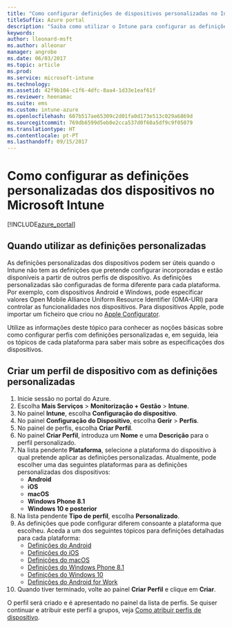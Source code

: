 ```yaml
---
title: "Como configurar definições de dispositivos personalizadas no Intune"
titleSuffix: Azure portal
description: "Saiba como utilizar o Intune para configurar as definições personalizadas nos dispositivos que gere.\""
keywords: 
author: lleonard-msft
ms.author: alleonar
manager: angrobe
ms.date: 06/03/2017
ms.topic: article
ms.prod: 
ms.service: microsoft-intune
ms.technology: 
ms.assetid: 42f9b104-c1f6-4dfc-8aa4-1d33e1eaf61f
ms.reviewer: heenamac
ms.suite: ems
ms.custom: intune-azure
ms.openlocfilehash: 607b517ae65309c2d01fa0d173e513c029a6869d
ms.sourcegitcommit: 769db6599d5eb0e2cca537d0f60a5df9c9f05079
ms.translationtype: HT
ms.contentlocale: pt-PT
ms.lasthandoff: 09/15/2017
---
```

# <a name="how-to-configure-custom-device-settings-in-microsoft-intune"></a>Como configurar as definições personalizadas dos dispositivos no Microsoft Intune

[!INCLUDE[azure_portal](./includes/azure_portal.md)]

## <a name="when-to-use-custom-settings"></a>Quando utilizar as definições personalizadas

As definições personalizadas dos dispositivos podem ser úteis quando o Intune não tem as definições que pretende configurar incorporadas e estão disponíveis a partir de outros perfis de dispositivo.
As definições personalizadas são configuradas de forma diferente para cada plataforma. Por exemplo, com dispositivos Android e Windows, pode especificar valores Open Mobile Alliance Uniform Resource Identifier (OMA-URI) para controlar as funcionalidades nos dispositivos. Para dispositivos Apple, pode importar um ficheiro que criou no [Apple Configurator](https://itunes.apple.com/us/app/apple-configurator-2/id1037126344?mt=12).

Utilize as informações deste tópico para conhecer as noções básicas sobre como configurar perfis com definições personalizadas e, em seguida, leia os tópicos de cada plataforma para saber mais sobre as especificações dos dispositivos.

## <a name="create-a-device-profile-containing-custom-settings"></a>Criar um perfil de dispositivo com as definições personalizadas

1. Inicie sessão no portal do Azure.
2. Escolha **Mais Serviços** > **Monitorização + Gestão** > **Intune**.
3. No painel **Intune**, escolha **Configuração do dispositivo**.
2. No painel **Configuração do Dispositivo**, escolha **Gerir** > **Perfis**.
3. No painel de perfis, escolha **Criar Perfil**.
4. No painel **Criar Perfil**, introduza um **Nome** e uma **Descrição** para o perfil personalizado.
5. Na lista pendente **Plataforma**, selecione a plataforma do dispositivo à qual pretende aplicar as definições personalizadas. Atualmente, pode escolher uma das seguintes plataformas para as definições personalizadas dos dispositivos:
    - **Android**
    - **iOS**
    - **macOS**
    - **Windows Phone 8.1**
    - **Windows 10 e posterior**
6. Na lista pendente **Tipo de perfil**, escolha **Personalizado**.
7. As definições que pode configurar diferem consoante a plataforma que escolheu. Aceda a um dos seguintes tópicos para definições detalhadas para cada plataforma:
    - [Definições do Android](custom-settings-android.md)
    - [Definições do iOS](custom-settings-ios.md)
    - [Definições do macOS](custom-settings-macos.md)
    - [Definições do Windows Phone 8.1](custom-settings-windows-phone-8-1.md)
    - [Definições do Windows 10](custom-settings-windows-10.md)
    - [Definições do Android for Work](custom-settings-android-for-work.md)
8. Quando tiver terminado, volte ao painel **Criar Perfil** e clique em **Criar**.

O perfil será criado e é apresentado no painel da lista de perfis.
Se quiser continuar e atribuir este perfil a grupos, veja [Como atribuir perfis de dispositivo](device-profile-assign.md).
